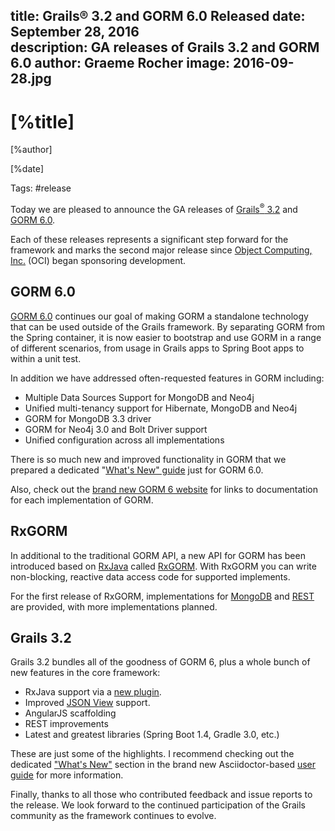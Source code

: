 title: Grails® 3.2 and GORM 6.0 Released
date: September 28, 2016  
description: GA releases of Grails 3.2 and GORM 6.0
author: Graeme Rocher
image: 2016-09-28.jpg  
---

# [%title]

[%author]

[%date] 

Tags: #release

Today we are pleased to announce the GA releases of [Grails<sup>&reg;</sup> 3.2](https://github.com/apache/grails-core/releases/tag/v3.2.0) and [GORM 6.0](https://gorm.grails.org/latest/).

Each of these releases represents a significant step forward for the framework and marks the second major release since [Object Computing, Inc.](https://objectcomputing.com/) (OCI) began sponsoring development.

## GORM 6.0

[GORM 6.0](https://gorm.grails.org/6.0.x) continues our goal of making GORM a standalone technology that can be used outside of the Grails framework. By separating GORM from the Spring container, it is now easier to bootstrap and use GORM in a range of different scenarios, from usage in Grails apps to Spring Boot apps to within a unit test.

In addition we have addressed often-requested features in GORM including:

*   Multiple Data Sources Support for MongoDB and Neo4j
*   Unified multi-tenancy support for Hibernate, MongoDB and Neo4j
*   GORM for MongoDB 3.3 driver
*   GORM for Neo4j 3.0 and Bolt Driver support
*   Unified configuration across all implementations

There is so much new and improved functionality in GORM that we prepared a dedicated "[What's New" guide](https://gorm.grails.org/latest/whatsNew/manual/index.html) just for GORM 6.0.

Also, check out the [brand new GORM 6 website](https://gorm.grails.org/latest/) for links to documentation for each implementation of GORM.

## RxGORM

In additional to the traditional GORM API, a new API for GORM has been introduced based on [RxJava](https://github.com/ReactiveX/RxJava/wiki) called [RxGORM](https://gorm.grails.org/6.0.x/rx/manual/index.html). With RxGORM you can write non-blocking, reactive data access code for supported implements.

For the first release of RxGORM, implementations for [MongoDB](https://gorm.grails.org/6.0.x/rx/manual/index.html) and [REST](https://gorm.grails.org/6.0.x/rx/rest-client/manual/index.html) are provided, with more implementations planned.

## Grails 3.2

Grails 3.2 bundles all of the goodness of GORM 6, plus a whole bunch of new features in the core framework:

*   RxJava support via a [new plugin](/plugins.html#plugin/rxjava).
*   Improved [JSON View](https://views.grails.org/) support.
*   AngularJS scaffolding
*   REST improvements
*   Latest and greatest libraries (Spring Boot 1.4, Gradle 3.0, etc.)

These are just some of the highlights. I recommend checking out the dedicated ["What's New"](https://grails.apache.org/docs/3.2.x/guide/introduction.html#whatsNew) section in the brand new Asciidoctor-based [user guide](https://grails.apache.org/docs/3.2.x) for more information.

Finally, thanks to all those who contributed feedback and issue reports to the release. We look forward to the continued participation of the Grails community as the framework continues to evolve.

